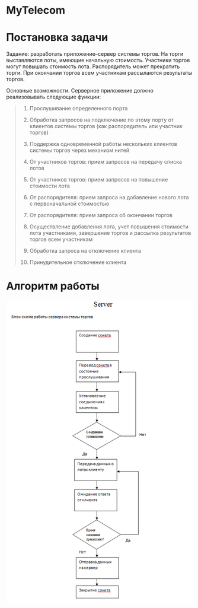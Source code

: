 # MyTelecom

# Постановка задачи

   Задание: разработать приложение–сервер системы торгов. На торги выставляются лоты, имеющие начальную стоимость. Участники торгов могут повышать стоимость лота. Распорядитель может прекратить торги. При окончании торгов всем участникам рассылаются результаты торгов.

Основные возможности. Серверное приложение должно реализовывать следующие функции:

>1) Прослушивание определенного порта
>
>2) Обработка запросов на подключение по этому порту от клиентов системы торгов (как распорядитель или участник торгов)
>
>3) Поддержка одновременной работы нескольких клиентов системы торгов через механизм нитей
>
>4) От участников торгов: прием запросов на передачу списка лотов
>
>5) От участников торгов: прием запросов на повышение стоимости лота
>
>6) От распорядителя: прием запроса на добавление нового лота с первоначальной стоимостью
>
>7) От распорядителя: прием запроса об окончании торгов
>
>8) Осуществление добавления лота, учет повышения стоимости лота участниками, завершение торгов и рассылка результатов торгов всем участникам
>
>9) Обработка запроса на отключение клиента
>
>10) Принудительное отключение клиента


# Алгоритм работы

![Блок схема](./shema.png)
